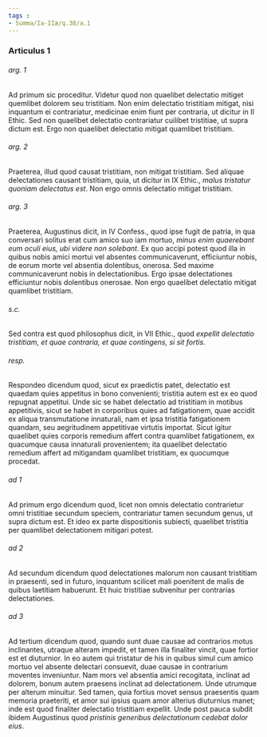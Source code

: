 ```yaml
---
tags : 
- Summa/Ia-IIæ/q.38/a.1
---
```


### Articulus 1

###### arg. 1
Ad primum sic proceditur. Videtur quod non quaelibet delectatio mitiget quemlibet dolorem seu tristitiam. Non enim delectatio tristitiam mitigat, nisi inquantum ei contrariatur, medicinae enim fiunt per contraria, ut dicitur in II Ethic. Sed non quaelibet delectatio contrariatur cuilibet tristitiae, ut supra dictum est. Ergo non quaelibet delectatio mitigat quamlibet tristitiam.

###### arg. 2
Praeterea, illud quod causat tristitiam, non mitigat tristitiam. Sed aliquae delectationes causant tristitiam, quia, ut dicitur in IX Ethic., *malus tristatur quoniam delectatus est*. Non ergo omnis delectatio mitigat tristitiam.

###### arg. 3
Praeterea, Augustinus dicit, in IV Confess., quod ipse fugit de patria, in qua conversari solitus erat cum amico suo iam mortuo, *minus enim quaerebant eum oculi eius, ubi videre non solebant*. Ex quo accipi potest quod illa in quibus nobis amici mortui vel absentes communicaverunt, efficiuntur nobis, de eorum morte vel absentia dolentibus, onerosa. Sed maxime communicaverunt nobis in delectationibus. Ergo ipsae delectationes efficiuntur nobis dolentibus onerosae. Non ergo quaelibet delectatio mitigat quamlibet tristitiam.

###### s.c.
Sed contra est quod philosophus dicit, in VII Ethic., quod *expellit delectatio tristitiam, et quae contraria, et quae contingens, si sit fortis*.

###### resp.
Respondeo dicendum quod, sicut ex praedictis patet, delectatio est quaedam quies appetitus in bono convenienti; tristitia autem est ex eo quod repugnat appetitui. Unde sic se habet delectatio ad tristitiam in motibus appetitivis, sicut se habet in corporibus quies ad fatigationem, quae accidit ex aliqua transmutatione innaturali, nam et ipsa tristitia fatigationem quandam, seu aegritudinem appetitivae virtutis importat. Sicut igitur quaelibet quies corporis remedium affert contra quamlibet fatigationem, ex quacumque causa innaturali provenientem; ita quaelibet delectatio remedium affert ad mitigandam quamlibet tristitiam, ex quocumque procedat.

###### ad 1
Ad primum ergo dicendum quod, licet non omnis delectatio contrarietur omni tristitiae secundum speciem, contrariatur tamen secundum genus, ut supra dictum est. Et ideo ex parte dispositionis subiecti, quaelibet tristitia per quamlibet delectationem mitigari potest.

###### ad 2
Ad secundum dicendum quod delectationes malorum non causant tristitiam in praesenti, sed in futuro, inquantum scilicet mali poenitent de malis de quibus laetitiam habuerunt. Et huic tristitiae subvenitur per contrarias delectationes.

###### ad 3
Ad tertium dicendum quod, quando sunt duae causae ad contrarios motus inclinantes, utraque alteram impedit, et tamen illa finaliter vincit, quae fortior est et diuturnior. In eo autem qui tristatur de his in quibus simul cum amico mortuo vel absente delectari consuevit, duae causae in contrarium moventes inveniuntur. Nam mors vel absentia amici recogitata, inclinat ad dolorem, bonum autem praesens inclinat ad delectationem. Unde utrumque per alterum minuitur. Sed tamen, quia fortius movet sensus praesentis quam memoria praeteriti, et amor sui ipsius quam amor alterius diuturnius manet; inde est quod finaliter delectatio tristitiam expellit. Unde post pauca subdit ibidem Augustinus quod *pristinis generibus delectationum cedebat dolor eius*.

